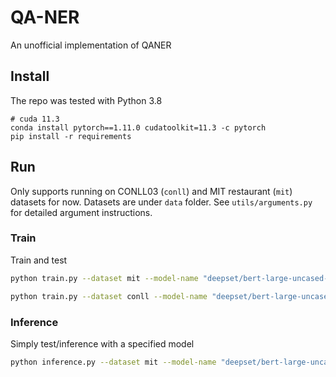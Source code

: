 # QA-NER

An unofficial implementation of QANER

## Install
The repo was tested with Python 3.8
```
# cuda 11.3
conda install pytorch==1.11.0 cudatoolkit=11.3 -c pytorch
pip install -r requirements
```

## Run
Only supports running on CONLL03 (`conll`) and MIT restaurant (`mit`) datasets for now. Datasets are under `data` folder.
See `utils/arguments.py` for detailed argument instructions.

### Train
Train and test 
```bash
python train.py --dataset mit --model-name "deepset/bert-large-uncased-whole-word-masking-squad2" --n 10 --num-negatives 2
```

```bash
python train.py --dataset conll --model-name "deepset/bert-large-uncased-whole-word-masking-squad2" --n 10 --num-negatives 0
```

### Inference
Simply test/inference with a specified model
```bash
python inference.py --dataset mit --model-name "deepset/bert-large-uncased-whole-word-masking-squad2"
```